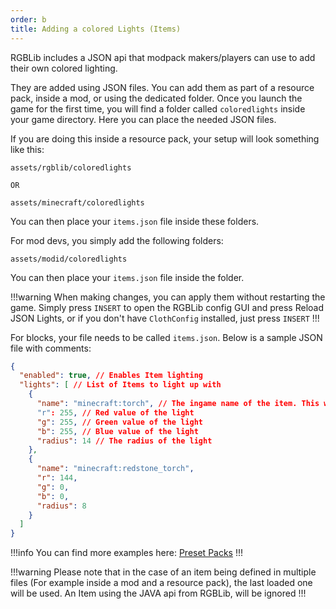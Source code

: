 ```yaml
---
order: b
title: Adding a colored Lights (Items)
---
```

RGBLib includes a JSON api that modpack makers/players can use to add their own colored lighting.

They are added using JSON files. You can add them as part of a resource pack, inside a mod, or using the dedicated folder. Once you launch the game for the first time, you will find a folder called `coloredlights` inside your game directory. Here you can place the needed JSON files.

If you are doing this inside a resource pack, your setup will look something like this:
```
assets/rgblib/coloredlights

OR

assets/minecraft/coloredlights
```

You can then place your `items.json` file inside these folders.

For mod devs, you simply add the following folders:
```
assets/modid/coloredlights
```
You can then place your `items.json` file inside the folder.

!!!warning
When making changes, you can apply them without restarting the game. Simply press `INSERT` to open the RGBLib config GUI and press Reload JSON Lights, or if you don't have `ClothConfig` installed, just press `INSERT`
!!!

For blocks, your file needs to be called `items.json`. Below is a sample JSON file with comments:
```json
{
  "enabled": true, // Enables Item lighting
  "lights": [ // List of Items to light up with
    {
      "name": "minecraft:torch", // The ingame name of the item. This will be modid:blockname
      "r": 255, // Red value of the light
      "g": 255, // Green value of the light
      "b": 255, // Blue value of the light
      "radius": 14 // The radius of the light
    },
    {
      "name": "minecraft:redstone_torch",
      "r": 144,
      "g": 0,
      "b": 0,
      "radius": 8
    }
  ]
}
```
!!!info
You can find more examples here: [Preset Packs](https://github.com/hypherionmc/hyperlighting_core/tree/master/presetpacks)
!!!

!!!warning
Please note that in the case of an item being defined in multiple files (For example inside a mod and a resource pack), the last loaded one will be used. An Item using the JAVA api from RGBLib, will be ignored
!!!
